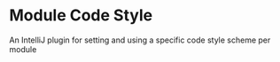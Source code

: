 Module Code Style
=================

An IntelliJ plugin for setting and using a specific code style scheme per module